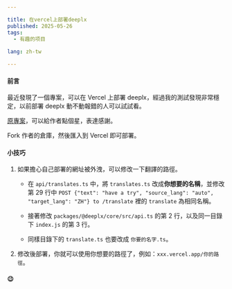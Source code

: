 ```yaml
---

title: 在vercel上部署deeplx
published: 2025-05-26
tags:
  - 有趣的项目
  
lang: zh-tw

---
```

#### 前言

最近發現了一個專案，可以在 Vercel 上部署 deeplx，經過我的測試發現非常穩定，以前部署 deeplx 動不動報錯的人可以試試看。

[原專案](https://github.com/un-ts/deeplx)，可以給作者點個星，表達感謝。

Fork 作者的倉庫，然後匯入到 Vercel 即可部署。

#### 小技巧

1. 如果擔心自己部署的網址被外洩，可以修改一下翻譯的路徑。
   
   - 在 `api/translates.ts` 中，將 `translates.ts` 改成**你想要的名稱**，並修改第 29 行中 `POST {"text": "have a try", "source_lang": "auto", "target_lang": "ZH"} to /translate` 裡的 `translate` 為相同名稱。
   
   - 接著修改 `packages/@deeplx/core/src/api.ts` 的第 2 行，以及同一目錄下 `index.js` 的第 3 行。
   
   - 同樣目錄下的 `translate.ts` 也要改成 `你要的名字.ts`。

2. 修改後部署，你就可以使用你想要的路徑了，例如：`xxx.vercel.app/你的路徑`。

#### 😉
